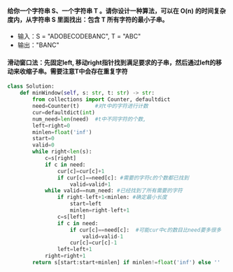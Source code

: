 #### 给你一个字符串 S、一个字符串 T 。请你设计一种算法，可以在 O(n) 的时间复杂度内，从字符串 S 里面找出：包含 T 所有字符的最小子串。
* 输入：S = "ADOBECODEBANC", T = "ABC"
* 输出："BANC"
#### 滑动窗口法：先固定left, 移动right指针找到满足要求的子串，然后通过left的移动来收缩子串。需要注意T中会存在重复字符
```python
class Solution:
    def minWindow(self, s: str, t: str) -> str:
        from collections import Counter, defaultdict
        need=Counter(t)     #对t中的字符进行计数
        cur=defaultdict(int)
        num_need=len(need)  #t中不同字符的个数,
        left=right=0
        minlen=float('inf')
        start=0 
        valid=0
        while right<len(s):
            c=s[right]
            if c in need:
                cur[c]=cur[c]+1
                if cur[c]==need[c]: #需要的字符c的个数都已找到
                    valid=valid+1
            while valid==num_need: #已经找到了所有需要的字符
                if right-left+1<minlen: #确定最小长度
                    start=left
                    minlen=right-left+1
                c=s[left]
                if c in need:
                    if cur[c]==need[c]:  #可能cur中c的数目比need要多很多
                        valid=valid-1
                    cur[c]=cur[c]-1                    
                left=left+1
            right=right+1
        return s[start:start+minlen] if minlen!=float('inf') else ''
```

